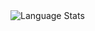 <img align="left" alt="Language Stats" src="https://github-readme-stats.vercel.app/api/top-langs?username=Daweii-dev&show_icons=true&locale=en&theme=dark"/>
